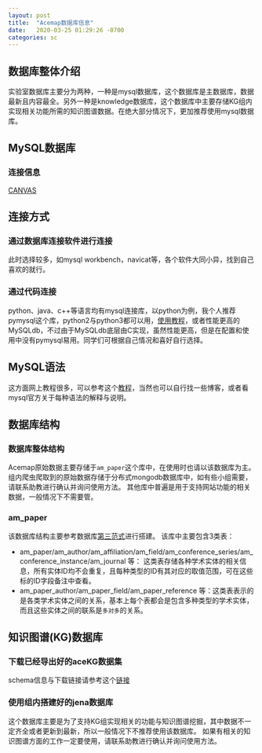 ```yaml
---
layout: post
title:  "Acemap数据库信息"
date:   2020-03-25 01:29:26 -0700
categories: sc
---
```

## 数据库整体介绍

实验室数据库主要分为两种，一种是mysql数据库，这个数据库是主数据库，数据最新且内容最全。另外一种是knowledge数据库，这个数据库中主要存储KG组内实现相关功能所需的知识图谱数据。在绝大部分情况下，更加推荐使用mysql数据库。

## MySQL数据库

### 连接信息

[CANVAS](https://oc.sjtu.edu.cn/courses/41222/discussion_topics/89229)

## 连接方式

### 通过数据库连接软件进行连接

此时选择较多，如mysql workbench，navicat等，各个软件大同小异，找到自己喜欢的就行。

### 通过代码连接

python、java、c++等语言均有mysql连接库，以python为例，我个人推荐pymysql这个库，python2与python3都可以用，[使用教程](http://www.runoob.com/python3/python3-mysql.html)，或者性能更高的MySQLdb，不过由于MySQLdb底层由C实现，虽然性能更高，但是在配置和使用中没有pymysql易用。同学们可根据自己情况和喜好自行选择。

## MySQL语法

这方面网上教程很多，可以参考这个[教程](http://www.runoob.com/mysql/mysql-tutorial.html)，当然也可以自行找一些博客，或者看mysql官方关于每种语法的解释与说明。

## 数据库结构

### 数据库整体结构

Acemap原始数据主要存储于`am_paper`这个库中，在使用时也请以该数据库为主。
组内爬虫爬取到的原始数据存储于分布式mongodb数据库中，如有些小组需要，请联系助教进行确认并询问使用方法。
其他库中普遍是用于支持网站功能的相关数据，一般情况下不需要管。

### am_paper

该数据库结构主要参考数据库[第三范式](https://www.zhihu.com/question/24696366)进行搭建。
该库中主要包含3类表：

+ am_paper/am_author/am_affiliation/am_field/am_conference_series/am_conference_instance/am_journal 等： 这类表存储各种学术实体的相关信息，所有实体ID均不会重复，且每种类型的ID有其对应的取值范围，可在这些标的ID字段备注中查看。
+ am_paper_author/am_paper_field/am_paper_reference 等：这类表表示的是各类学术实体之间的关系，基本上每个表都会是包含多种类型的学术实体，而且这些实体之间的联系是`多对多`的关系。


## 知识图谱(KG)数据库

### 下载已经导出好的aceKG数据集

schema信息与下载链接请参考这个[链接](https://archive.acemap.info/acekg)

### 使用组内搭建好的jena数据库

这个数据库主要是为了支持KG组实现相关的功能与知识图谱挖掘，其中数据不一定齐全或者更新到最新，所以一般情况下不推荐使用该数据库。
如果有相关的知识图谱方面的工作一定要使用，请联系助教进行确认并询问使用方法。
